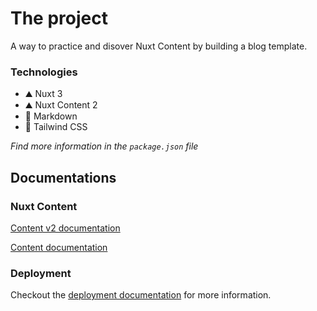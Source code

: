 # The project

A way to practice and disover Nuxt Content by building a blog template.

### Technologies

- ⛰️ Nuxt 3
- ⛰️ Nuxt Content 2
- 📝 Markdown
- 🌈 Tailwind CSS

*Find more information in the `package.json` file*

## Documentations

### Nuxt Content

[Content v2 documentation](https://content-v2.nuxtjs.org/)

[Content documentation](https://content.nuxtjs.org/)

### Deployment

Checkout the [deployment documentation](https://v3.nuxtjs.org/docs/deployment) for more information.
